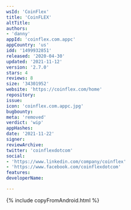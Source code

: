 ```yaml
---
wsId: 'CoinFlex'
title: 'CoinFLEX'
altTitle: 
authors:
- 'danny'
appId: 'coinflex.com.appc'
appCountry: 'us'
idd: '1499932851'
released: '2020-04-30'
updated: '2021-11-12'
version: '2.7.0'
stars: 4
reviews: 8
size: '34301952'
website: 'https://coinflex.com/home'
repository: 
issue: 
icon: 'coinflex.com.appc.jpg'
bugbounty: 
meta: 'removed'
verdict: 'wip'
appHashes: 
date: '2021-11-22'
signer: 
reviewArchive: 
twitter: 'coinflexdotcom'
social:
- 'https://www.linkedin.com/company/coinflex'
- 'https://www.facebook.com/coinflexdotcom'
features: 
developerName: 

---
```


{% include copyFromAndroid.html %}
